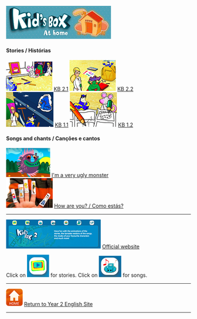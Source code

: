 ![kbah2](/images/kbah2.PNG)

#### Stories / Histórias

[![kb2st1](/images/kb2st1.PNG)](https://www.youtube.com/watch?v=_DKEZDkQgwc) [KB 2.1](https://www.youtube.com/watch?v=_DKEZDkQgwc) [![kb2st2](/images/kb2st2.PNG)](https://www.youtube.com/watch?v=AbDqoRjycB8) [KB 2.2](https://www.youtube.com/watch?v=AbDqoRjycB8)  
[![kb1st1](/images/kb1st1.PNG)](https://www.youtube.com/watch?v=Xy6xNFwKBPI) [KB 1.1](https://www.youtube.com/watch?v=Xy6xNFwKBPI) [![kb1st2](/images/kb1st2.PNG)](https://www.youtube.com/watch?v=p7cA19q52U0) [KB 1.2](https://www.youtube.com/watch?v=p7cA19q52U0)  
  

#### Songs and chants / Canções e cantos
[![kbum](/images/kbum.PNG)](https://www.youtube.com/watch?v=BAo-hAFNbDE) [I'm a very ugly monster](https://www.youtube.com/watch?v=BAo-hAFNbDE)  
[![hays](/images/hays.PNG)](https://www.youtube.com/watch?v=LxhOv3KnfA8) [How are you? / Como estás?](https://www.youtube.com/watch?v=LxhOv3KnfA8)  


***

[![kb2ban](/images/kb2ban.PNG)](http://www.kidsboxapps.es/kb2.php) [Official website](http://www.kidsboxapps.es/kb2.php)  

Click on ![kb2stic](/images/kb2stic.PNG) for stories. Click on ![kb2soic](/images/kb2soic.PNG) for songs.

***
[![home](/images/home.PNG)](https://tangerina-pt.github.io/English/Year2) [Return to Year 2 English Site](https://tangerina-pt.github.io/English/Year2)

***
